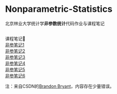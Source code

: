 # Nonparametric-Statistics
北京林业大学统计学**非参数统计**代码作业与课程笔记  
##
课程笔记📒  
[非参笔记1](https://ftp.yucai.sh.cn/f/csdn/5095964446449757.html)  
[非参笔记2](https://ftp.yucai.sh.cn/f/csdn/08324979768077057.html)  
[非参笔记3](https://ftp.yucai.sh.cn/f/csdn/0633750126808369.html)  
[非参笔记4](https://ftp.yucai.sh.cn/f/csdn/20772325570700945.html)  
[非参笔记5](https://ftp.yucai.sh.cn/f/csdn/13533691719872776.html)  
[非参笔记6](https://ftp.yucai.sh.cn/f/csdn/8499260094949015.html)  

注：来自CSDN的[Brandon Bryant](https://blog.csdn.net/weixin_45632492?type=blog)，内容存在少量错误。

